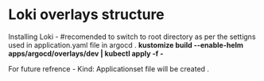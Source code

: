 # Loki overlays structure
Installing Loki - 
#recomended to switch to root directory as per the settigns used in application.yaml file in argocd .
**kustomize build --enable-helm apps/argocd/overlays/dev | kubectl apply -f -**

For future refrence - Kind: Applicationset file will be created .
